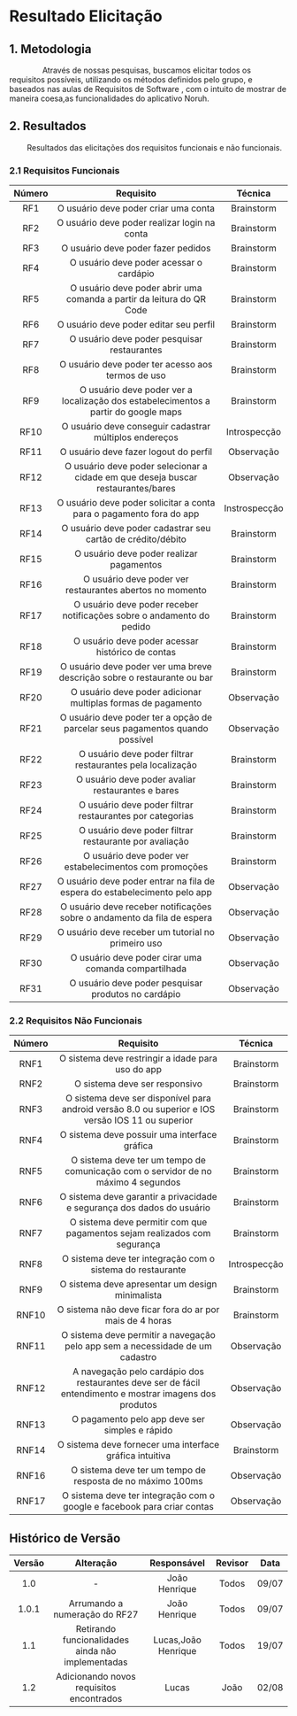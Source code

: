 # Resultado Elicitação

## 1. Metodologia

&emsp;&emsp;   Através de nossas pesquisas, buscamos elicitar todos os requisitos possíveis, utilizando os métodos definidos pelo grupo, e baseados nas aulas de Requisitos de Software , com o intuito de mostrar de maneira coesa,as funcionalidades do aplicativo Noruh.

## 2. Resultados

&emsp;&emsp; Resultados das elicitações dos requisitos funcionais e não funcionais.

### 2.1 Requisitos Funcionais

| Número | Requisito | Técnica |
| :------: | :------------------------------------------------:|:--------:|
| RF1    | O usuário deve poder criar uma conta                            | Brainstorm | 
| RF2    | O usuário deve poder realizar login na conta                    | Brainstorm| 
| RF3    | O usuário deve poder fazer pedidos                              | Brainstorm | 
| RF4    | O usuário deve poder acessar o cardápio                         |Brainstorm| 
| RF5    | O usuário deve poder abrir uma comanda a partir da leitura do QR Code |  Brainstorm| 
| RF6   | O usuário deve poder editar seu perfil        |Brainstorm| 
| RF7   | O usuário deve poder pesquisar restaurantes        | Brainstorm| 
| RF8   | O usuário deve poder ter acesso aos termos de uso  |  Brainstorm| 
| RF9   | O usuário deve poder ver a localização dos estabelecimentos a partir do google maps | Brainstorm | 
| RF10    | O usuário deve conseguir cadastrar múltiplos endereços|Introspecção| 
| RF11    | O usuário deve fazer logout do perfil |Observação| 
| RF12    | O usuário deve poder selecionar a cidade em que deseja buscar restaurantes/bares |Observação| 
| RF13    | O usuário deve poder solicitar a conta para o pagamento fora do app |Instrospecção |      
| RF14   | O usuário deve poder cadastrar seu cartão de crédito/débito       |Brainstorm|                                   
| RF15   | O usuário deve poder realizar pagamentos       |Brainstorm| 
| RF16   | O usuário deve poder ver restaurantes abertos no momento         |Brainstorm |               
| RF17   | O usuário deve poder receber notificações sobre o andamento do pedido |Brainstorm  |         
| RF18   | O usuário deve poder acessar histórico de contas       |Brainstorm|                          
| RF19   | O usuário deve poder ver uma breve descrição sobre o restaurante ou bar  |Brainstorm |       
| RF20    | O usuário deve poder adicionar multiplas formas de pagamento |Observação|                   
| RF21    | O usuário deve poder ter a opção de parcelar seus pagamentos quando possível | Observação|  
| RF22   | O usuário deve poder filtrar restaurantes pela localização       |Brainstorm |           
| RF23   | O usuário deve poder avaliar restaurantes e bares             | Brainstorm|              
| RF24   | O usuário deve poder filtrar restaurantes por categorias       |Brainstorm|              
| RF25   | O usuário deve poder filtrar restaurante por avaliação       |    Brainstorm|            
| RF26   | O usuário deve poder ver estabelecimentos com promoções        |  Brainstorm|            
| RF27    | O usuário deve poder entrar na fila de espera do estabelecimento pelo app|Observação|   
| RF28    | O usuário deve receber notificações sobre o andamento da fila de espera | Observação| 
| RF29    | O usuário deve receber um tutorial no primeiro uso | Observação| 
| RF30    | O usuário deve poder cirar uma comanda compartilhada | Observação| 
| RF31    | O usuário deve poder pesquisar produtos no cardápio | Observação|

### 2.2 Requisitos Não Funcionais

| Número | Requisito | Técnica |
| :------: | :------------------------------------------------:|:--------:|
| RNF1    | O sistema deve restringir a idade para uso do app |  Brainstorm |
| RNF2    | O sistema deve ser responsivo |  Brainstorm |
| RNF3    | O sistema deve ser disponível para android versão 8.0 ou superior e IOS versão IOS 11 ou superior |  Brainstorm |
| RNF4    | O sistema deve possuir uma interface gráfica |  Brainstorm |
| RNF5    | O sistema deve ter um tempo de comunicação com o servidor de no máximo 4 segundos |  Brainstorm |
| RNF6    | O sistema deve garantir a privacidade e segurança dos dados do usuário | Brainstorm |
| RNF7    | O sistema deve permitir com que pagamentos sejam realizados com segurança | Brainstorm |
| RNF8   | O sistema deve ter integração com o sistema do restaurante | Introspecção |
| RNF9    | O sistema deve apresentar um design minimalista | Brainstorm |
| RNF10    | O sistema não deve ficar fora do ar por mais de 4 horas | Brainstorm |
| RNF11    | O sistema deve permitir a navegação pelo app sem a necessidade de um cadastro | Observação |
| RNF12    | A navegação pelo cardápio dos restaurantes deve ser de fácil entendimento e mostrar imagens dos produtos | Observação |
| RNF13    | O pagamento pelo app deve ser simples e rápido | Observação |
| RNF14    | O sistema deve fornecer uma interface gráfica intuitiva | Brainstorm |
| RNF16    | O sistema deve ter um tempo de resposta de no máximo 100ms | Observação |
| RNF17    | O sistema deve ter integração com o google e facebook para criar contas | Observação |


## Histórico de Versão

| Versão |                Alteração               | Responsável |         Revisor        |  Data |
|:------:|:--------------------------------------:|:-----------:|:----------------------:|:-----:|
|   1.0  |                    -                   |    João Henrique  | Todos | 09/07 |
|   1.0.1  |                    Arrumando a numeração do RF27                   |    João Henrique  | Todos | 09/07 |
|   1.1  |                    Retirando funcionalidades ainda não implementadas                   |    Lucas,João Henrique  | Todos | 19/07 |
|   1.2  |                    Adicionando novos requisitos encontrados                   |    Lucas  | João | 02/08 |
